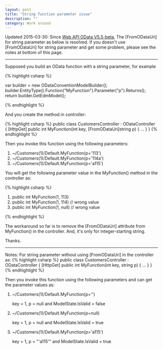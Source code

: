 ```yaml
---
layout: post
title: "String function parameter issue"
description: ""
category: Work around
---
```


Updated 2015-03-30: 
Since [Web API OData V5.5-beta](http://www.nuget.org/packages/Microsoft.AspNet.OData/5.5.0-beta), The [FromODataUri] for string parameter as below is resolved. If you doesn't use [FromODataUri] for string parameter and get some problem, please see the notes at bottom of this page. 

----------
Supposed you build an OData function with a string parameter, for example

{% highlight csharp %}

var builder = new ODataConventionModelBuilder();
builder.EntityType<Customer>().Function("MyFunction").Parameter<string>("p").Returns<int>();
return builder.GetEdmModel();

{% endhighlight %}

And you create the method in controller:

{% highlight csharp %}
public class CustomersController : ODataController
{
    [HttpGet]
    public int MyFunction(int key, [FromODataUri]string p)
    {
        ... 
    }
}
{% endhighlight %}

Then you invoke this function using the following parameters:

1. ~/Customers(1)/Default.MyFunction(p='113')
2. ~/Customers(1)/Default.MyFunction(p='114a')
3. ~/Customers(1)/Default.MyFunction(p='a115')

You will get the following parameter value in the MyFunction() method in the controller as:

{% highlight csharp %}
1. public int MyFunction(1, 113)
2. public int MyFunction(1, 114)  // wrong value
3. public int MyFunction(1, null) // wrong value

{% endhighlight %}


The workaround so far is to remove the [FromODataUri] attribute from MyFunction() in the controller. And, it's only for integer-starting string.

Thanks.


----
Notes:
For string parameter without using [FromODataUri] in the controller as:
{% highlight csharp %}
public class CustomersController : ODataController
{
    [HttpGet]
    public int MyFunction(int key, string p)
    {
        ... 
    }
}
{% endhighlight %}

Then you invoke this function using the following parameters and can get the parameter values as:

1. ~/Customers(1)/Default.MyFunction(p='') 
    
    key = 1, p = null and ModelState.IsValid = false
 
2. ~/Customers(1)/Default.MyFunction(p=null)

    key = 1, p = null and ModelState.IsValid = true

3. ~/Customers(1)/Default.MyFunction(p='a115')

    key = 1, p = "'a115'" and ModelState.IsValid = true

